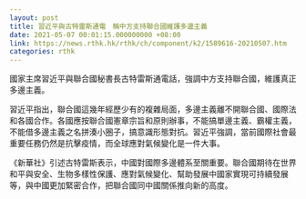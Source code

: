 ```yaml
---
layout: post
title: 習近平與古特雷斯通電　稱中方支持聯合國維護多邊主義
date: 2021-05-07 00:01:15.000000000 +08:00
link: https://news.rthk.hk/rthk/ch/component/k2/1589616-20210507.htm
categories: rthk
---
```


國家主席習近平與聯合國秘書長古特雷斯通電話，強調中方支持聯合國，維護真正多邊主義。

習近平指出，聯合國這幾年經歷少有的複雜局面，多邊主義離不開聯合國、國際法和各國合作。各國應按聯合國憲章宗旨和原則辦事，不能搞單邊主義、霸權主義，不能借多邊主義之名拼湊小圈子，搞意識形態對抗。習近平強調，當前國際社會最重要任務仍然是抗擊疫情，而全球應對氣候變化是一件大事。

《新華社》引述古特雷斯表示，中國對國際多邊體系至關重要。聯合國期待在世界和平與安全、生物多樣性保護、應對氣候變化、幫助發展中國家實現可持續發展等，與中國更加緊密合作，把聯合國同中國關係推向新的高度。
